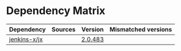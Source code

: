 # Dependency Matrix

Dependency | Sources | Version | Mismatched versions
---------- | ------- | ------- | -------------------
[jenkins-x/jx](https://github.com/jenkins-x/jx.git) |  | [2.0.483](https://github.com/jenkins-x/jx/releases/tag/v2.0.483) | 
